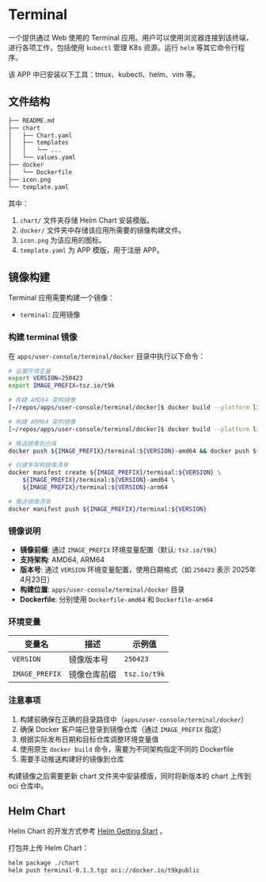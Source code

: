 # Terminal

一个提供通过 Web 使用的 Terminal 应用。用户可以使用浏览器连接到该终端，进行各项工作，包括使用 `kubectl` 管理 K8s 资源，运行 `helm` 等其它命令行程序。

该 APP 中已安装以下工具：tmux、kubectl、helm、vim 等。

## 文件结构

```bash
├── README.md
├── chart
│   ├── Chart.yaml
│   ├── templates
│   │   └── ...
│   └── values.yaml
├── docker
│   └── Dockerfile
├── icon.png
└── template.yaml
```

其中：

1.  `chart/` 文件夹存储 Helm Chart 安装模版。
2. `docker/` 文件夹中存储该应用所需要的镜像构建文件。
3. `icon.png` 为该应用的图标。
4. `template.yaml` 为 APP 模版，用于注册 APP。

## 镜像构建

Terminal 应用需要构建一个镜像：

- `terminal`: 应用镜像

### 构建 terminal 镜像

在 `apps/user-console/terminal/docker` 目录中执行以下命令：

```bash
# 设置环境变量
export VERSION=250423
export IMAGE_PREFIX=tsz.io/t9k

# 构建 AMD64 架构镜像
[~/repos/apps/user-console/terminal/docker]$ docker build --platform linux/amd64 -f Dockerfile-amd64 . --tag ${IMAGE_PREFIX}/terminal:${VERSION}-amd64

# 构建 ARM64 架构镜像
[~/repos/apps/user-console/terminal/docker]$ docker build --platform linux/arm64 -f Dockerfile-arm64 . --tag ${IMAGE_PREFIX}/terminal:${VERSION}-arm64

# 推送镜像到仓库
docker push ${IMAGE_PREFIX}/terminal:${VERSION}-amd64 && docker push ${IMAGE_PREFIX}/terminal:${VERSION}-arm64

# 创建多架构镜像清单
docker manifest create ${IMAGE_PREFIX}/terminal:${VERSION} \
    ${IMAGE_PREFIX}/terminal:${VERSION}-amd64 \
    ${IMAGE_PREFIX}/terminal:${VERSION}-arm64

# 推送镜像清单
docker manifest push ${IMAGE_PREFIX}/terminal:${VERSION}
```

### 镜像说明

- **镜像前缀**: 通过 `IMAGE_PREFIX` 环境变量配置（默认: `tsz.io/t9k`）
- **支持架构**: AMD64, ARM64
- **版本号**: 通过 `VERSION` 环境变量配置，使用日期格式（如 `250423` 表示 2025年4月23日）
- **构建位置**: `apps/user-console/terminal/docker` 目录
- **Dockerfile**: 分别使用 `Dockerfile-amd64` 和 `Dockerfile-arm64`

### 环境变量

| 变量名 | 描述 | 示例值 |
|--------|------|--------|
| `VERSION` | 镜像版本号 | `250423` |
| `IMAGE_PREFIX` | 镜像仓库前缀 | `tsz.io/t9k` |

### 注意事项

1. 构建前确保在正确的目录路径中（`apps/user-console/terminal/docker`）
2. 确保 Docker 客户端已登录到镜像仓库（通过 `IMAGE_PREFIX` 指定）
3. 根据实际发布日期和目标仓库调整环境变量值
4. 使用原生 `docker build` 命令，需要为不同架构指定不同的 Dockerfile
5. 需要手动推送构建好的镜像到仓库

构建镜像之后需要更新 chart 文件夹中安装模版，同时将新版本的 chart 上传到 oci 仓库中。

## Helm Chart

Helm Chart 的开发方式参考 [Helm Getting Start](https://helm.sh/docs/chart_template_guide/getting_started/) 。

打包并上传 Helm Chart：

```bash
helm package ./chart
helm push terminal-0.1.3.tgz oci://docker.io/t9kpublic
```
